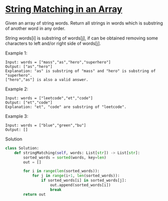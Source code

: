 # [String Matching in an Array](https://leetcode.com/problems/string-matching-in-an-array/)

Given an array of string words. Return all strings in words which is substring of another word in any order. 

String words[i] is substring of words[j], if can be obtained removing some characters to left and/or right side of words[j].

Example 1:
```
Input: words = ["mass","as","hero","superhero"]
Output: ["as","hero"]
Explanation: "as" is substring of "mass" and "hero" is substring of "superhero".
["hero","as"] is also a valid answer.
```
Example 2:
```
Input: words = ["leetcode","et","code"]
Output: ["et","code"]
Explanation: "et", "code" are substring of "leetcode".
```
Example 3:
```
Input: words = ["blue","green","bu"]
Output: []
```
Solution
```python
class Solution:
    def stringMatching(self, words: List[str]) -> List[str]:
        sorted_words = sorted(words, key=len)
        out = []

        for i in range(len(sorted_words)):
            for j in range(i+1, len(sorted_words)):
                if sorted_words[i] in sorted_words[j]:
                    out.append(sorted_words[i])
                    break
        return out
```